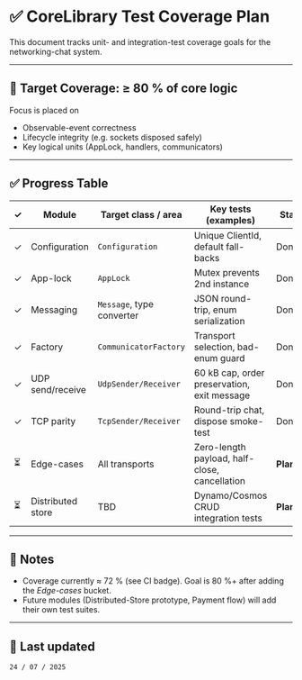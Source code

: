﻿# ✅ CoreLibrary Test Coverage Plan

This document tracks unit- and integration-test coverage goals for the networking-chat system.

---

## 🎯 Target Coverage: ≥ 80 % of core logic

Focus is placed on

* Observable-event correctness  
* Lifecycle integrity (e.g. sockets disposed safely)  
* Key logical units (AppLock, handlers, communicators)

---

## ✅ Progress Table

| ✓ | Module            | Target class / area       | Key tests (examples)                                  | Status |
|---|-------------------|---------------------------|-------------------------------------------------------|--------|
| ✓ | Configuration     | `Configuration`           | Unique ClientId, default fall-backs                   | Done   |
| ✓ | App-lock          | `AppLock`                | Mutex prevents 2nd instance                           | Done   |
| ✓ | Messaging         | `Message`, type converter | JSON round-trip, enum serialization                   | Done   |
| ✓ | Factory           | `CommunicatorFactory`     | Transport selection, bad-enum guard                  | Done   |
| ✓ | UDP send/receive  | `UdpSender/Receiver`      | 60 kB cap, order preservation, exit message           | Done   |
| ✓ | TCP parity        | `TcpSender/Receiver`      | Round-trip chat, dispose smoke-test                   | Done   |
| ⏳ | Edge-cases        | All transports            | Zero-length payload, half-close, cancellation         | **Planned** |
| ⏳ | Distributed store | TBD                       | Dynamo/Cosmos CRUD integration tests                  | **Planned** |

---

## 📘 Notes
* Coverage currently ≈ 72 % (see CI badge). Goal is 80 %+ after adding the _Edge-cases_ bucket.  
* Future modules (Distributed-Store prototype, Payment flow) will add their own test suites.

---

## 🔄 Last updated
`24 / 07 / 2025`
